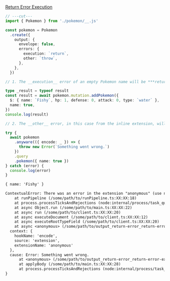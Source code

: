 <div class="ExampleSnippet">
<a href="../../examples/output/return-error-execution">Return Error Execution</a>

<!-- dprint-ignore-start -->
```ts twoslash
// ---cut---
import { Pokemon } from './pokemon/__.js'

const pokemon = Pokemon
  .create({
    output: {
      envelope: false,
      errors: {
        execution: `return`,
        other: `throw`,
      },
    },
  })

// 1. The __execution__ error of an empty Pokemon name will be ***returned***.

type _result = typeof result
const result = await pokemon.mutation.addPokemon({
  $: { name: `Fishy`, hp: 1, defense: 0, attack: 0, type: `water` },
  name: true,
})
console.log(result)

// 2. The __other__ error, in this case from the inline extension, will be ***thrown***.

try {
  await pokemon
    .anyware(({ encode: _ }) => {
      throw new Error(`Something went wrong.`)
    })
    .query
    .pokemon({ name: true })
} catch (error) {
  console.log(error)
}
```
<!-- dprint-ignore-end -->

<!-- dprint-ignore-start -->
```txt
{ name: 'Fishy' }
```
<!-- dprint-ignore-end -->
<!-- dprint-ignore-start -->
```txt
ContextualError: There was an error in the extension "anonymous" (use named functions to improve this error message) while running hook "encode".
    at runPipeline (/some/path/to/runPipeline.ts:XX:XX:18)
    at process.processTicksAndRejections (node:internal/process/task_queues:XX:XX)
    at async Object.run (/some/path/to/main.ts:XX:XX:22)
    at async run (/some/path/to/client.ts:XX:XX:20)
    at async executeDocument (/some/path/to/client.ts:XX:XX:12)
    at async executeRootTypeField (/some/path/to/client.ts:XX:XX:20)
    at async <anonymous> (/some/path/to/output_return-error_return-error-execution__return-error-execution.ts:XX:XX:3) {
  context: {
    hookName: 'encode',
    source: 'extension',
    extensionName: 'anonymous'
  },
  cause: Error: Something went wrong.
      at <anonymous> (/some/path/to/output_return-error_return-error-execution__return-error-execution.ts:XX:XX:13)
      at applyBody (/some/path/to/main.ts:XX:XX:28)
      at process.processTicksAndRejections (node:internal/process/task_queues:XX:XX)
}
```
<!-- dprint-ignore-end -->

</div>
